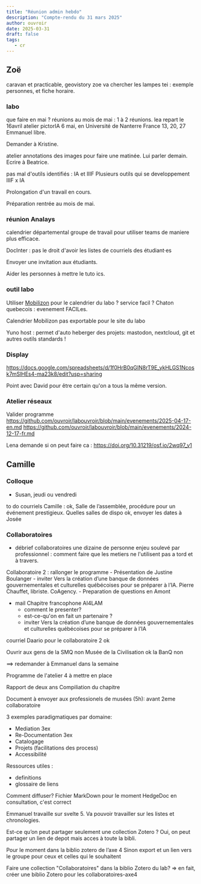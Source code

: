```yaml
---
title: "Réunion admin hebdo"
description: "Compte-rendu du 31 mars 2025"
author: ouvroir
date: 2025-03-31
draft: false
tags:
   - cr 
---
```


## Zoë

caravan et practicable, geovistory
zoe va chercher les lampes
tei : exemple personnes, et fiche horaire. 

### labo 

que faire en mai ? 
réunions au mois de mai : 1 à 2 réunions. 
lea repart le 16avril
atelier pictorIA 6 mai, en Université de Nanterre France
13, 20, 27 Emmanuel libre. 

Demander à Kristine. 

atelier annotations des images pour faire une matinée. Lui parler demain. Ecrire à Beatrice. 

pas mal d'outils identifiés : IA et IIIF
Plusieurs outils qui se developpement IIIF x IA 

Prolongation d'un travail en cours. 

Préparation rentrée au mois de mai. 

### réunion Analays

calendrier départemental 
groupe de travail pour utiliser teams de maniere plus efficace. 

DocInter : pas le droit d'avoir les listes de courriels des étudiant·es 

Envoyer une invitation aux étudiants. 

Aider les personnes à mettre le tuto ics.

### outil labo

Utiliser [Mobilizon](https://mobilizon.fr) pour le calendrier du labo ? 
service facil ? Chaton quebecois : evenement FACILes. 

Calendrier Mobilizon pas exportable pour le site du labo 

Yuno host : permet d'auto heberger des projets: mastodon, nextcloud, git et autres outils standards !

### Display

https://docs.google.com/spreadsheets/d/1f0HrB0qGIN8rT9E_ykHLGS1Ncosk7mSlHEs4-ma23k8/edit?usp=sharing

Point avec David pour être certain qu'on a tous la même version. 

### Atelier réseaux 

Valider programme 
https://github.com/ouvroir/labouvroir/blob/main/evenements/2025-04-17-en.md
https://github.com/ouvroir/labouvroir/blob/main/evenements/2024-12-17-fr.md

Lena demande si on peut faire ca : https://doi.org/10.31219/osf.io/2wq97_v1

## Camille 

### Colloque 

- Susan, jeudi ou vendredi 

to do courriels Camille : 
ok, Salle de l’assemblée, procédure pour un événement prestigieux. Quelles salles de dispo 
ok, envoyer les dates à Josée 


### Collaboratoires 

- débrief collaboratoires 
une dizaine de personne
enjeu soulevé par professionnel : comment faire que les metiers ne l'utilisent pas a tord et à travers. 

Collaboratoire 2 : rallonger le programme 
    - Présentation de Justine Boulanger 
    - inviter Vers la création d’une banque de données gouvernementales et culturelles québécoises pour se préparer à l’IA. Pierre Chauffet, libriste. CoAgency. 
    - Preparation de questions en Amont 
- mail Chapitre francophone AI4LAM 
    - comment le presenter? 
    - est-ce-qu'on en fait un partenaire ? 
    - inviter Vers la création d’une banque de données gouvernementales et culturelles québécoises pour se préparer à l’IA
    

courriel Daario pour le collaboratoire 2 ok 

Ouvrir aux gens de la SMQ non
Musée de la Civilisation ok 
la BanQ non

==> redemander à Emmanuel dans la semaine 

Programme de l'atelier 4 à mettre en place 


Rapport de deux ans 
Compiliation du chapitre 


Document à envoyer aux professionels de musées (5h): 
avant 2eme collaboratoire 

3 exemples paradigmatiques par domaine: 
- Mediation 3ex
- Re-Documentation 3ex
- Catalogage 
- Projets (facilitations des process)
- Accessibilité 

Ressources utiles : 
- definitions 
- glossaire de liens 

Comment diffuser? 
Fichier MarkDown pour le moment 
HedgeDoc en consultation, c'est correct 


Emmanuel travaille sur svelte 5. Va pouvoir travailler sur les listes et chronologies. 


Est-ce qu’on peut partager seulement une collection Zotero ? Oui, on peut partager un lien de depot mais acces à toute la bibli. 

Pour le moment dans la biblio zotero de l’axe 4 
Sinon export et un lien vers le groupe pour ceux et celles qui le souhaitent 

Faire une collection "Collaboratoires" dans la biblio Zotero du lab? 
=> en fait, créer une biblio Zotero pour les collaboratoires-axe4